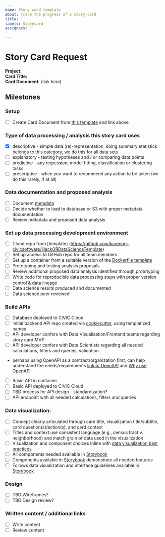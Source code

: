 ```yaml
---
name: Story card template
about: Track the progress of a story card
title: ''
labels: Storycard
assignees: ''

---
```

# Story Card Request

**Project:**    
**Card Title:**        
**Card Document:** (link here)        

## Milestones

### Setup
- [ ] Create Card Document from [this template](https://docs.google.com/document/d/1aNBU5m5vc7coXbHzItJB9sUMAGufMVYEJZqXUkY40Gc/edit#) and link above     

### Type of data processing / analysis this story card uses 
- [x] descriptive - simple data (re)-representation, doing summary statistics belongs to this category, we do this for all data sets      
- [ ] explanatory - testing hypotheses and / or comparing data points     
- [ ] predictive - any regression, model fitting, classification or clustering tasks      
- [ ] prescriptive - when you want to recommend any action to be taken (we do this rarely, if at all)      

### Data documentation and proposed analysis
- [ ] Document [metadata](https://forms.gle/7aL8U3Y9ANNz9oda7)       
- [ ] Decide whether to load to database or S3 with proper metadata documentation       
- [ ] Review metadata and proposed data analysis      

### Set up data processing development environment   
- [ ] Clone repo from [template] (https://github.com/karenng-civicsoftware/HackORDataScienceTemplate)       
- [ ] Set up access to GitHub repo for all team members
- [ ] Set up a container from a suitable version of the [Dockerfile template](https://github.com/karenng-civicsoftware/HackORDataScienceTemplate/blob/master/build/Dockerfile)       
- [ ] Prototyping and testing analysis proposals       
- [ ] Review additional proposed data analysis identified through prototyping       
- [ ] Write code for reproducible data processing steps with proper version control & data lineage    
- [ ] Data science results produced and documented      
- [ ] Data science peer reviewed        

### Build APIs
- [ ] Database deployed to CIVIC Cloud      
- [ ] Initial backend API repo created via [cookiecutter](https://github.com/hackoregon/2019-backend-cookiecutter-django), using templatized names  
- [ ] API developer confers with Data Visualization/Frontend teams regarding story card MVP
- [ ] API developer confers with Data Scientists regarding all needed calculations, filters and queries, validation
- perhaps using OpenAPI as a contract/organization first, can help understand the needs/requirements [link to OpenAPI](https://swagger.io/docs/specification/about/) and 
[Why use OpenAPI](https://apievangelist.com/2018/04/03/openapi-is-the-contract-for-your-microservice/)

- [ ] Basic API in container       
- [ ] Basic API deployed to CIVIC Cloud       
- [ ] TBD process for API design - standardization?        
- [ ] API endpoint with all needed calculations, filters and queries        

### Data visualization:
- [ ] Concept clearly articulated through card title, visualization title/subtitle, card question(s)/action(s), and card context
- [ ] Titles and context use consistent language (e.g., census tract v. neighborhood) and match grain of data used in the visualization 
- [ ] Visualization and component choices inline with [data visualization best practices](https://docs.google.com/document/d/1t-9bQXNJDPHbsdiikel_GnRnIjRR_eG6J0m650QUidI/edit?pli=1#heading=h.twg0yldcvbia)        
- [ ] All components needed available in [Storybook](https://hackoregon.github.io/civic/)       
- [ ] Components available in [Storybook](https://hackoregon.github.io/civic/) demonstrate all needed features      
- [ ] Follows data visualization and interface guidelines available in [Storybook](https://hackoregon.github.io/civic/)       

### Design
- [ ] TBD Wireframes?     
- [ ] TBD Design review?     

### Written content / additional links
- [ ] Write content     
- [ ] Review content      
